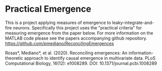 # Practical Emergence
This is a project applying measures of emergence to leaky-integrate-and-fire neurons. Specifically this project uses the
"practical criteria" for measuring emergence from the paper below. For more information on the MATLAB code
please see the papers accompanying github repository. https://github.com/pmediano/ReconcilingEmergences

Rosas*, Mediano*, et al. (2020). Reconciling emergences: An information-theoretic approach to identify causal emergence in multivariate data. PLoS Computational Biology, 16(12): e1008289. DOI: 10.1371/journal.pcbi.1008289